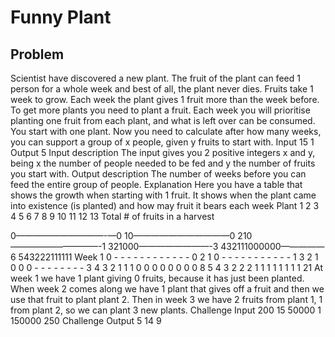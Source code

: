 # Funny Plant

## Problem

Scientist have discovered a new plant. The fruit of the plant can feed 1 person for a whole week and best of all, the plant never dies. Fruits take 1 week to grow. Each week the plant gives 1 fruit more than the week before. To get more plants you need to plant a fruit. Each week you will prioritise planting one fruit from each plant, and what is left over can be consumed.
You start with one plant.
Now you need to calculate after how many weeks, you can support a group of x people, given y fruits to start with.
Input
15 1
Output
5
Input description
The input gives you 2 positive integers x and y, being x the number of people needed to be fed and y the number of fruits you start with.
Output description
The number of weeks before you can feed the entire group of people.
Explanation
Here you have a table that shows the growth when starting with 1 fruit. It shows when the plant came into existence (is planted) and how may fruit it bears each week
Plant 1 2 3 4 5 6 7 8 9 10 11 12 13 Total # of fruits in a harvest

0——————————-—0
10———————————0
210——————————-1
321000————————-3
432111000000—————6
543222111111
Week
1 0 - - - - - - - - - - - - 0
2 1 0 - - - - - - - - - - - 1
3 2 1 0 0 0 - - - - - - - - 3
4 3 2 1 1 1 0 0 0 0 0 0 0 0 8
5 4 3 2 2 2 1 1 1 1 1 1 1 1 21
At week 1 we have 1 plant giving 0 fruits, because it has just been planted.
When week 2 comes along we have 1 plant that gives off a fruit and then we use that fruit to plant plant 2.
Then in week 3 we have 2 fruits from plant 1, 1 from plant 2, so we can plant 3 new plants.
Challenge Input
200 15
50000 1
150000 250
Challenge Output
5
14
9